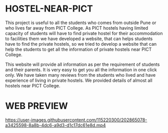 # HOSTEL-NEAR-PICT



This project is useful to all the students who comes from outside
Pune or who lives far away from PICT College. As PICT hostels having
limited capacity of students will have to find private hostel for their
accommodation to facilities them we have developed a website, that can helps
students have to find the private hostels, so we tried to develop a website that
can help the students to get all the information of private hostels near PICT
College.

This website will provide all information as per the requirement of
students and their parents. It is very easy to get you all the information in one
click only. We have taken many reviews from the students who lived and have
experience of living in private hostels. We provided details of almost all
hostels near PICT College.

# WEB PREVIEW



https://user-images.githubusercontent.com/115220300/202865078-a3425598-8a8b-4dc6-a9d3-d1c17dc61e8d.mp4


 
